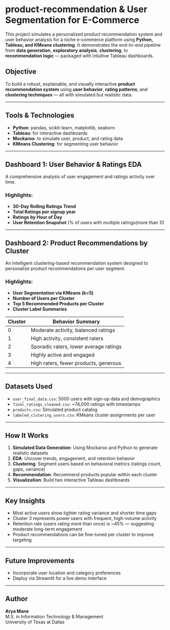 # product-recommendation & User Segmentation for E-Commerce

This project simulates a personalized product recommendation system and user behavior analysis for a niche e-commerce platform using **Python, Tableau, and KMeans clustering**. It demonstrates the end-to-end pipeline from **data generation**, **exploratory analysis**, **clustering**, to **recommendation logic** — packaged with intuitive Tableau dashboards.

##  Objective

To build a robust, explainable, and visually interactive **product recommendation system** using **user behavior**, **rating patterns**, and **clustering techniques** — all with simulated but realistic data.

---

## Tools & Technologies

- **Python**: pandas, scikit-learn, matplotlib, seaborn
- **Tableau**: for interactive dashboards
- **Mockaroo**: to simulate user, product, and rating data
- **KMeans Clustering**: for segmenting user behavior

---

## Dashboard 1: User Behavior & Ratings EDA

A comprehensive analysis of user engagement and ratings activity over time.

### Highlights:
- **30-Day Rolling Ratings Trend**
- **Total Ratings per signup year**
- **Ratings by Hour of Day**
- **User Retention Snapshot** (% of users with multiple ratings(more than 1))

---

## Dashboard 2: Product Recommendations by Cluster

An intelligent clustering-based recommendation system designed to personalize product recommendations per user segment.

### Highlights:
- **User Segmentation via KMeans (k=5)**
- **Number of Users per Cluster**
- **Top 5 Recommended Products per Cluster**
- **Cluster Label Summaries**

| Cluster | Behavior Summary                        |
|---------|------------------------------------------|
| 0       | Moderate activity, balanced ratings       |
| 1       | High activity, consistent raters          |
| 2       | Sporadic raters, lower average ratings    |
| 3       | Highly active and engaged                 |
| 4       | High raters, fewer products, generous     |

---

## Datasets Used

- `user_final_data.csv`: 5000 users with sign-up data and demographics
- `final_ratings_cleaned.csv`: ~74,000 ratings with timestamps
- `products.csv`: Simulated product catalog
- `labeled_clutering_users.csv`: KMeans cluster assignments per user

---

## How It Works

1. **Simulated Data Generation**: Using Mockaroo and Python to generate realistic datasets
2. **EDA**: Uncover trends, engagement, and retention behavior
3. **Clustering**: Segment users based on behavioral metrics (ratings count, gaps, variance)
4. **Recommendation**: Recommend products popular within each cluster
5. **Visualization**: Build two interactive Tableau dashboards

---

## Key Insights

- Most active users show tighter rating variance and shorter time gaps
- Cluster 3 represents power users with frequent, high-volume activity
- Retention rate (users rating more than once) is ~45% — suggesting moderate long-term engagement
- Product recommendations can be fine-tuned per cluster to improve targeting

---

## Future Improvements
- Incorporate user location and category preferences
- Deploy via Streamlit for a live demo interface

---

## Author

**Arya Mane**  
M.S. in Information Technology & Management  
University of Texas at Dallas



